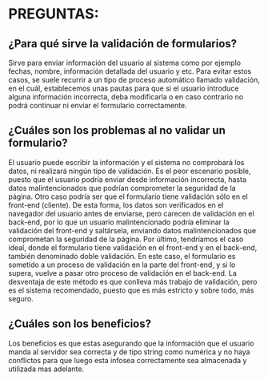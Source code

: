 # PREGUNTAS:
##	¿Para qué sirve la validación de formularios?
Sirve para enviar información del usuario al sistema como por ejemplo fechas, nombre, información detallada del usuario y etc.
Para evitar estos casos, se suele recurrir a un tipo de proceso automático llamado validación, en el cuál, establecemos unas pautas para que si el usuario introduce alguna información incorrecta, deba modificarla o en caso contrario no podrá continuar ni enviar el formulario correctamente.
## ¿Cuáles son los problemas al no validar un formulario?
El usuario puede escribir la información y el sistema no comprobará los datos, ni realizará ningún tipo de validación. Es el peor escenario posible, puesto que el usuario podría enviar desde información incorrecta, hasta datos malintencionados que podrían comprometer la seguridad de la página.
Otro caso podría ser que el formulario tiene validación sólo en el front-end (cliente). De esta forma, los datos son verificados en el navegador del usuario antes de enviarse, pero carecen de validación en el back-end, por lo que un usuario malintencionado podría eliminar la validación del front-end y saltársela, enviando datos malintencionados que comprometan la seguridad de la página.
Por último, tendríamos el caso ideal, donde el formulario tiene validación en el front-end y en el back-end, también denominado doble validación. En este caso, el formulario es sometido a un proceso de validación en la parte del front-end, y si lo supera, vuelve a pasar otro proceso de validación en el back-end. La desventaja de este método es que conlleva más trabajo de validación, pero es el sistema recomendado, puesto que es más estricto y sobre todo, más seguro.


## ¿Cuáles son los beneficios?

Los beneficios es que estas asegurando que la información que el usuario manda al servidor sea correcta y de tipo string como numérica y no haya conflictos para que luego esta infosea correctamente sea almacenada y utilizada mas adelante.
